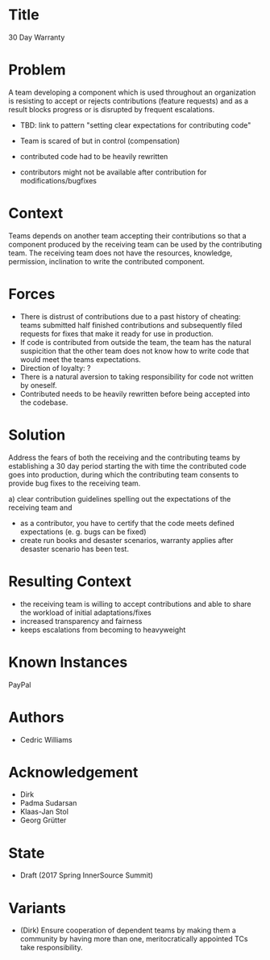 # Title

30 Day Warranty

# Problem

A team developing a component which is used throughout an organization is
resisting to accept or rejects contributions (feature requests) and as a result
blocks progress or is disrupted by frequent escalations.

- TBD: link to pattern "setting clear expectations for contributing code"

- Team is scared of but in control (compensation)
- contributed code had to be heavily rewritten
- contributors might not be available after contribution for modifications/bugfixes

# Context

Teams depends on another team accepting their contributions so that a component
produced by the receiving team can be used by the contributing team. The
receiving team does not have the resources, knowledge, permission, inclination 
to write the contributed component.

# Forces

- There is distrust of contributions due to a past history of cheating: teams
  submitted half finished contributions and subsequently filed requests for 
  fixes that make it ready for use in production.
- If code is contributed from outside the team, the team has the natural 
  suspicition that the other team does not know how to write code that would
  meet the teams expectations.
- Direction of loyalty: ?
- There is a natural aversion to taking responsibility for code not written
  by oneself.
- Contributed needs to be heavily rewritten before being accepted into the
  codebase.

# Solution

Address the fears of both the receiving and the contributing teams by 
establishing a 30 day period starting the with time the contributed code
goes into production, during which the contributing team consents to provide
bug fixes to the receiving team.

a) clear contribution guidelines spelling out the expectations of the receiving
   team and

- as a contributor, you have to certify that the code meets defined
  expectations (e. g. bugs can be fixed)
- create run books and desaster scenarios, warranty applies after desaster
  scenario has been test.

# Resulting Context

- the receiving team is willing to accept contributions and able to share the
  workload of initial adaptations/fixes
- increased transparency and fairness
- keeps escalations from becoming to heavyweight

# Known Instances

PayPal

# Authors

- Cedric Williams

# Acknowledgement

- Dirk
- Padma Sudarsan
- Klaas-Jan Stol
- Georg Grütter

# State

- Draft (2017 Spring InnerSource Summit)

# Variants

- (Dirk) Ensure cooperation of dependent teams by making them a community by having
  more than one, meritocratically appointed TCs take responsibility.
